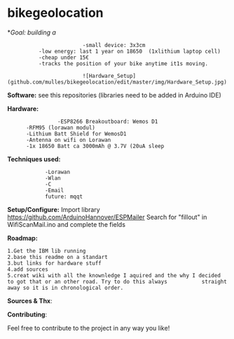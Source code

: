 # bikegeolocation

**Goal: building a* 

							-small device: 3x3cm
              -low energy: last 1 year on 18650  (1xlithium laptop cell) 
              -cheap under 15€ 
              -tracks the position of your bike anytime it1s moving.  
							
							![Hardware_Setup](github.com/mulles/bikegeolocation/edit/master/img/Hardware_Setup.jpg)
								 
**Software:** see this repositories (libraries need to be added in Arduino IDE)


**Hardware:** 

					-ESP8266 Breakoutboard: Wemos D1 
          -RFM95 (lorawan modul)
          -Lithium Batt Shield for WemosD1
          -Antenna on wifi on Lorawan
          -1x 18650 Batt ca 3000mAh @ 3.7V (20uA sleep
          

**Techniques used:** 

                -Lorawan
                -Wlan
                -C 
                -Email 
                future: mqqt

**Setup/Configure:** Import library https://github.com/ArduinoHannover/ESPMailer 
       Search for "fillout" in WifiScanMail.ino and complete the fields
		
    
            
**Roadmap:**

	1.Get the IBM lib running 
	2.base this readme on a standart 
	3.but links for hardware stuff
	4.add sources 
	5.creat wiki with all the knownledge I aquired and the why I decided to got that or an other road. Try to do this always 	       straight away so it is in chronological order. 

**Sources & Thx**: 


**Contributing**:

Feel free to contribute to the project in any way you like!
